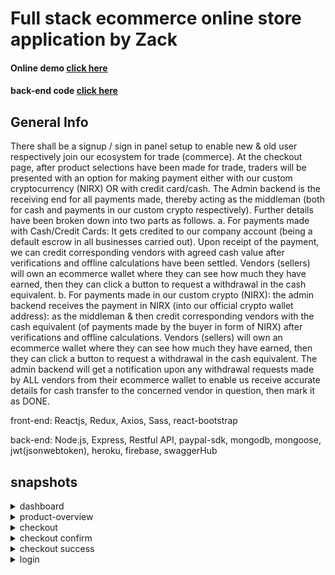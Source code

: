 # Full stack ecommerce online store application by Zack
#### Online demo [click here](https://zack-ecommerce-reactjs.herokuapp.com/)
#### back-end code [click here](https://github.com/levelopers/Ecommerce-Nodejs)

## General Info
There shall be a signup / sign in panel setup to enable new & old user respectively join our ecosystem for trade (commerce).
At the checkout page, after product selections have been made for trade, traders will be presented with an option for making payment either with our custom cryptocurrency (NIRX) OR with credit card/cash.
The Admin backend is the receiving end for all payments made, thereby acting as the middleman (both for cash and payments in our custom crypto respectively).
Further details have been broken down into two parts as follows.
a.	For payments made with Cash/Credit Cards: It gets credited to our company account (being a default escrow in all businesses carried out). Upon receipt of the payment, we can credit corresponding vendors with agreed cash value after verifications and offline calculations have been settled. Vendors (sellers) will own an ecommerce wallet where they can see how much they have earned, then they can click a button to request a withdrawal in the cash equivalent.
b.	For payments made in our custom crypto (NIRX): the admin backend receives the payment in NIRX (into our official crypto wallet address): as the middleman & then credit corresponding vendors with the cash equivalent (of payments made by the buyer in form of NIRX) after verifications and offline calculations. Vendors (sellers) will own an ecommerce wallet where they can see how much they have earned, then they can click a button to request a withdrawal in the cash equivalent.
The admin backend will get a notification upon any withdrawal requests made by ALL vendors from their ecommerce wallet to enable us receive accurate details for cash transfer to the concerned vendor in question, then mark it as DONE.
 

front-end: Reactjs, Redux, Axios, Sass, react-bootstrap

back-end: Node.js, Express, Restful API, paypal-sdk, mongodb, mongoose, jwt(jsonwebtoken), heroku, firebase, swaggerHub

## snapshots


<details>
 <summary>dashboard</summary>
 <p>
   
![dashboard_large](https://user-images.githubusercontent.com/38830527/57897997-477ce000-7825-11e9-84f2-dcc66c7a378b.png)
- - - - -
side menu             |  dashboard
:-------------------------:|:-------------------------:
![side_menu_sm](https://user-images.githubusercontent.com/38830527/57898258-3e404300-7826-11e9-97dc-1475eaf95c70.png)  |  ![dashboard_sm](https://user-images.githubusercontent.com/38830527/57898213-0f29d180-7826-11e9-97cd-a19323b5d5cd.png)
</p>
</details>

<details>
 <summary>product-overview</summary>
 <p>
   
   ![product_overview_large](https://user-images.githubusercontent.com/38830527/57897999-477ce000-7825-11e9-989e-4d95938b6578.PNG)
</p>
</details>

<details>
 <summary>checkout</summary>
 <p>
   
![checkout_large](https://user-images.githubusercontent.com/38830527/57897994-46e44980-7825-11e9-86ec-5c086675c98d.PNG)
   
</p>
</details>


<details>
 <summary>checkout confirm</summary>
 <p>
   
![checkout_confirm_large](https://user-images.githubusercontent.com/38830527/57897993-46e44980-7825-11e9-9ecf-6de74dd69eb2.PNG)
   
</p>
</details>


<details>
 <summary>checkout success</summary>
 <p>
   
![checkout_success_large](https://user-images.githubusercontent.com/38830527/57897996-46e44980-7825-11e9-8247-c0d97cfc39e9.PNG)
   
</p>
</details>


<details>
 <summary>login</summary>
 <p>
   
![login_large](https://user-images.githubusercontent.com/38830527/57897998-477ce000-7825-11e9-84d8-16d59b65edb4.PNG)
   
</p>
</details>





